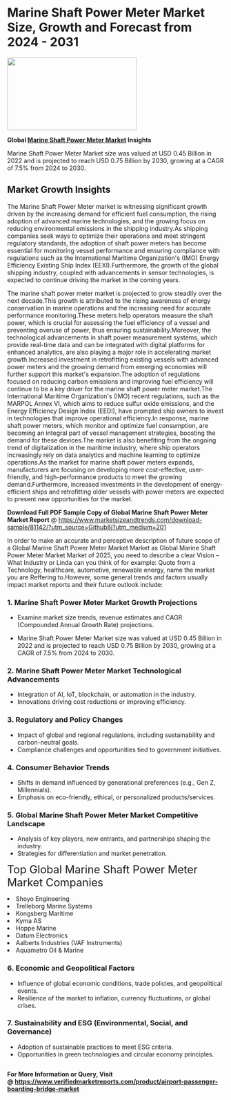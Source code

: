 <H1>Marine Shaft Power Meter Market Size, Growth and Forecast from 2024 - 2031</H1><img class="aligncenter size-medium wp-image-584254" src="https://thirdeyenews.in/wp-content/uploads/2024/09/Global-Market-Research-300x168.jpeg" alt="" width="300" height="168" /><p><strong>Global&nbsp;<a href="https://www.marketsizeandtrends.com/download-sample/81142/?utm_source=Github8j?utm_medium=201">Marine Shaft Power Meter Market</a> Insights</strong></p><p>Marine Shaft Power Meter Market size was valued at USD 0.45 Billion in 2022 and is projected to reach USD 0.75 Billion by 2030, growing at a CAGR of 7.5% from 2024 to 2030.</p><p><h2>Market Growth Insights</h2> <p>The Marine Shaft Power Meter market is witnessing significant growth driven by the increasing demand for efficient fuel consumption, the rising adoption of advanced marine technologies, and the growing focus on reducing environmental emissions in the shipping industry.As shipping companies seek ways to optimize their operations and meet stringent regulatory standards, the adoption of shaft power meters has become essential for monitoring vessel performance and ensuring compliance with regulations such as the International Maritime Organization's (IMO) Energy Efficiency Existing Ship Index (EEXI).Furthermore, the growth of the global shipping industry, coupled with advancements in sensor technologies, is expected to continue driving the market in the coming years.</p> <p>The marine shaft power meter market is projected to grow steadily over the next decade.This growth is attributed to the rising awareness of energy conservation in marine operations and the increasing need for accurate performance monitoring.These meters help operators measure the shaft power, which is crucial for assessing the fuel efficiency of a vessel and preventing overuse of power, thus ensuring sustainability.Moreover, the technological advancements in shaft power measurement systems, which provide real-time data and can be integrated with digital platforms for enhanced analytics, are also playing a major role in accelerating market growth.Increased investment in retrofitting existing vessels with advanced power meters and the growing demand from emerging economies will further support this market's expansion.The adoption of regulations focused on reducing carbon emissions and improving fuel efficiency will continue to be a key driver for the marine shaft power meter market.The International Maritime Organization's (IMO) recent regulations, such as the MARPOL Annex VI, which aims to reduce sulfur oxide emissions, and the Energy Efficiency Design Index (EEDI), have prompted ship owners to invest in technologies that improve operational efficiency.In response, marine shaft power meters, which monitor and optimize fuel consumption, are becoming an integral part of vessel management strategies, boosting the demand for these devices.The market is also benefiting from the ongoing trend of digitalization in the maritime industry, where ship operators increasingly rely on data analytics and machine learning to optimize operations.As the market for marine shaft power meters expands, manufacturers are focusing on developing more cost-effective, user-friendly, and high-performance products to meet the growing demand.Furthermore, increased investments in the development of energy-efficient ships and retrofitting older vessels with power meters are expected to present new opportunities for the market.<p><span class=""><strong>Download Full PDF Sample Copy of Global Marine Shaft Power Meter Market Report</strong> @ <a href="https://www.marketsizeandtrends.com/download-sample/81142/?utm_source=Github8j?utm_medium=201" target="_blank">https://www.marketsizeandtrends.com/download-sample/81142/?utm_source=Github8j?utm_medium=201</a></span></p><p>In order to make an accurate and perceptive description of future scope of a Global&nbsp;Marine Shaft Power Meter Market Market as Global&nbsp;Marine Shaft Power Meter Market Market of 2025, you need to describe a clear Vision &ndash; What Industry or Linda can you think of for example: Quote from a Technology, healthcare, automotive, renewable energy, name the market you are Reffering to.However, some general trends and factors usually impact market reports and their future outlook include:</p><h3>1.&nbsp;<strong>Marine Shaft Power Meter Market Growth Projections</strong></h3><ul><li>Examine market size trends, revenue estimates and CAGR (Compounded Annual Growth Rate) projections.</li><li><p>Marine Shaft Power Meter Market size was valued at USD 0.45 Billion in 2022 and is projected to reach USD 0.75 Billion by 2030, growing at a CAGR of 7.5% from 2024 to 2030.</p></li></ul><h3>2.&nbsp;<strong>Marine Shaft Power Meter Market Technological Advancements</strong></h3><ul><li>Integration of AI, IoT, blockchain, or automation in the industry.</li><li>Innovations driving cost reductions or improving efficiency.</li></ul><h3>3.&nbsp;<strong>Regulatory and Policy Changes</strong></h3><ul><li>Impact of global and regional regulations, including sustainability and carbon-neutral goals.</li><li>Compliance challenges and opportunities tied to government initiatives.</li></ul><h3>4.&nbsp;<strong>Consumer Behavior Trends</strong></h3><ul><li>Shifts in demand influenced by generational preferences (e.g., Gen Z, Millennials).</li><li>Emphasis on eco-friendly, ethical, or personalized products/services.</li></ul><h3>5.&nbsp;<strong>Global Marine Shaft Power Meter Market Competitive Landscape</strong></h3><ul><li>Analysis of key players, new entrants, and partnerships shaping the industry.</li><li>Strategies for differentiation and market penetration.</li></ul><p data-pm-slice="1 1 []"><span style="color: inherit; font-family: inherit; font-size: 25px;">Top Global Marine Shaft Power Meter Market Companies</span></p><div class="" data-test-id=""><p><li>Shoyo Engineering</li><li> Trelleborg Marine Systems</li><li> Kongsberg Maritime</li><li> Kyma AS</li><li> Hoppe Marine</li><li> Datum Electronics</li><li> Aalberts Industries (VAF Instruments)</li><li> Aquametro Oil & Marine</li></p></div><h3>6.&nbsp;<strong>Economic and Geopolitical Factors</strong></h3><ul><li>Influence of global economic conditions, trade policies, and geopolitical events.</li><li>Resilience of the market to inflation, currency fluctuations, or global crises.</li></ul><h3>7.&nbsp;<strong>Sustainability and ESG (Environmental, Social, and Governance)</strong></h3><ul><li>Adoption of sustainable practices to meet ESG criteria.</li><li>Opportunities in green technologies and circular economy principles.</li></ul><h2><strong style="font-size: 14px;">For More Information or Query, Visit @&nbsp;</strong><a style="background-color: #ffffff; font-size: 14px;" href="https://www.marketsizeandtrends.com/report/marine-shaft-power-meter-market/" target="_blank">https://www.verifiedmarketreports.com/product/airport-passenger-boarding-bridge-market</a></h2>